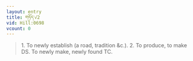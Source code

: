 ```yaml
---
layout: entry
title: གཏོད་√2
vid: Hill:0698
vcount: 0
---
```

> 1\. To newly establish (a road, tradition &c\.)\. 2\. To produce, to make DS\. To newly make, newly found TC\.


